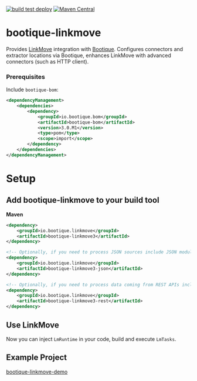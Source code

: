 <!--
  Licensed to ObjectStyle LLC under one
  or more contributor license agreements.  See the NOTICE file
  distributed with this work for additional information
  regarding copyright ownership.  The ObjectStyle LLC licenses
  this file to you under the Apache License, Version 2.0 (the
  "License"); you may not use this file except in compliance
  with the License.  You may obtain a copy of the License at

    http://www.apache.org/licenses/LICENSE-2.0

  Unless required by applicable law or agreed to in writing,
  software distributed under the License is distributed on an
  "AS IS" BASIS, WITHOUT WARRANTIES OR CONDITIONS OF ANY
  KIND, either express or implied.  See the License for the
  specific language governing permissions and limitations
  under the License.
  -->

[![build test deploy](https://github.com/bootique/bootique-linkmove/actions/workflows/maven.yml/badge.svg)](https://github.com/bootique/bootique-linkmove/actions/workflows/maven.yml)
[![Maven Central](https://img.shields.io/maven-central/v/io.bootique.linkmove/bootique-linkmove.svg?colorB=brightgreen)](https://search.maven.org/artifact/io.bootique.linkmove/bootique-linkmove/)

# bootique-linkmove

Provides [LinkMove](https://github.com/nhl/link-move) integration with [Bootique](http://bootique.io). Configures 
connectors and extractor locations via Bootique, enhances LinkMove with advanced connectors (such as HTTP client).

### Prerequisites

Include ```bootique-bom```:
```xml
<dependencyManagement>
    <dependencies>
        <dependency>
            <groupId>io.bootique.bom</groupId>
            <artifactId>bootique-bom</artifactId>
            <version>3.0.M1</version>
            <type>pom</type>
            <scope>import</scope>
        </dependency>
    </dependencies>
</dependencyManagement>
```
      
# Setup

## Add bootique-linkmove to your build tool
**Maven**
```xml
<dependency>
    <groupId>io.bootique.linkmove</groupId>
    <artifactId>bootique-linkmove3</artifactId>
</dependency>

<!-- Optionally, if you need to process JSON sources include JSON module-->
<dependency>
    <groupId>io.bootique.linkmove</groupId>
    <artifactId>bootique-linkmove3-json</artifactId>
</dependency>

<!-- Optionally, if you need to process data coming from REST APIs include REST module-->
<dependency>
    <groupId>io.bootique.linkmove</groupId>
    <artifactId>bootique-linkmove3-rest</artifactId>
</dependency>
```

## Use LinkMove

Now you can inject `LmRuntime` in your code, build and execute `LmTasks`. 

## Example Project

[bootique-linkmove-demo](https://github.com/bootique-examples/bootique-linkmove-demo)

